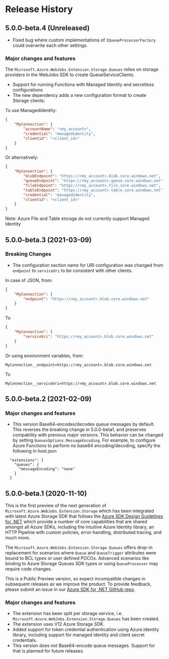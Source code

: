 # Release History

## 5.0.0-beta.4 (Unreleased)

- Fixed bug where custom implementations of `IQueueProcessorFactory` could overwrite each other settings.

### Major changes and features

The `Microsoft.Azure.WebJobs.Extension.Storage.Queues` relies on storage providers in the WebJobs SDK to create QueueServiceClients.
- Support for running Functions with Managed Identity and secretless configurations
- The new dependency adds a new configuration format to create Storage clients:

To use ManagedIdentity:
```json
{
    "MyConnection": {
        "accountName": "<my_account>",
        "credential": "managedidentity",
        "clientid": "<client_id>"
    }
}
```
Or alternatively: 
```json
{
    "MyConnection": {
        "blobEndpoint": "https://<my_account>.blob.core.windows.net",
        "queueEndpoint": "https://<my_account>.queue.core.windows.net",
        "fileEndpoint": "https://<my_account>.file.core.windows.net",
        "tableEndpoint": "https://<my_account>.table.core.windows.net",
        "credential": "managedidentity",
        "clientid": "<client_id>"
    }
}
```
Note: Azure File and Table storage do not currently support Managed Identity

## 5.0.0-beta.3 (2021-03-09)

### Breaking Changes

- The configuration section name for URI configuration was changed from `endpoint` to `serviceUri` to be consistent with other clients.

In case of JSON, from:
```json
{
    "MyConnection": {
        "endpoint": "https://<my_account>.blob.core.windows.net"
    }
}
```

To
```json
{
    "MyConnection": {
        "serviceUri": "https://<my_account>.blob.core.windows.net"
    }
}
```

Or using environment variables, from:
```
MyConnection__endpoint=https://<my_account>.blob.core.windows.net
```
To
```
MyConnection__serviceUri=https://<my_account>.blob.core.windows.net
```


## 5.0.0-beta.2 (2021-02-09)

### Major changes and features 
- This version Base64-encodes/decodes queue messages by default. This reverses the breaking change in 5.0.0-beta1, and preserves compability with previous major versions. This behavior can be changed by setting `QueuesOptions.MessageEncoding`. For example, to configure Azure Functions to perform no base64 encoding/decoding, specify the following in host.json

```
  "extensions": {
    "queues": {
      "messageEncoding": "none"
    }
  }
```

## 5.0.0-beta.1 (2020-11-10)

This is the first preview of the next generation of `Microsoft.Azure.WebJobs.Extension.Storage` which has been integrated with latest Azure Storage SDK that follows the [Azure SDK Design Guidelines for .NET](https://azure.github.io/azure-sdk/dotnet_introduction.html) which provide a number of core capabilities that are shared amongst all Azure SDKs, including the intuitive Azure Identity library, an HTTP Pipeline with custom policies, error-handling, distributed tracing, and much more.

The `Microsoft.Azure.WebJobs.Extension.Storage.Queues` offers drop-in replacement for scenarios where `Queue` and `QueueTrigger` attributes were bound to BCL types or user defined POCOs. Advanced scenarios like binding to Azure Storage Queues SDK types or using `QueueProcessor` may require code changes.

This is a Public Preview version, so expect incompatible changes in subsequent releases as we improve the product. To provide feedback, please submit an issue in our [Azure SDK for .NET GitHub repo](https://github.com/Azure/azure-sdk-for-net/issues).

### Major changes and features 
- The extension has been split per storage service, i.e. `Microsoft.Azure.WebJobs.Extension.Storage.Queues` has been created.
- The extension uses V12 Azure Storage SDK.
- Added support for token credential authentication using Azure.Identity library, including support for managed identity and client secret credentials.
- This version does not Base64-encode queue messages. Support for that is planned for future releases. 
